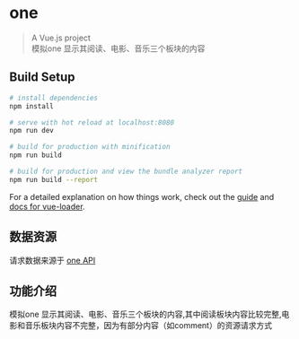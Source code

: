 # one

> A Vue.js project <br>
模拟one 显示其阅读、电影、音乐三个板块的内容

## Build Setup

``` bash
# install dependencies
npm install

# serve with hot reload at localhost:8080
npm run dev

# build for production with minification
npm run build

# build for production and view the bundle analyzer report
npm run build --report
```

For a detailed explanation on how things work, check out the [guide](http://vuejs-templates.github.io/webpack/) and [docs for vue-loader](http://vuejs.github.io/vue-loader).
## 数据资源
请求数据来源于  [one API](https://github.com/jokermonn/-Api/blob/master/ONE~v3.5.0.md)
## 功能介绍
模拟one 显示其阅读、电影、音乐三个板块的内容,其中阅读板块内容比较完整,电影和音乐板块内容不完整，因为有部分内容（如comment）的资源请求方式